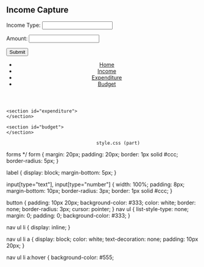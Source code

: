 
<!DOCTYPE html>
<html lang="en">
<head>
  <meta charset="UTF-8">
  <title>Dashboard</title>
 
  <link rel="stylesheet" href="styles.css">

  <script src="script.js" defer></script>
</head>
<body>
<form id="incomeForm">
  <h2>Income Capture</h2>
  <label for="incomeType">Income Type:</label>
  <input type="text" id="incomeType" name="incomeType" required>

  <label for="incomeAmount">Amount:</label>
  <input type="number" id="incomeAmount" name="incomeAmount" required>

  <button type="submit">Submit</button>
</form>
  <header>
    <!-- Navigation menu -->
    <nav>
      <ul>
        <li><a href="#home">Home</a></li>
        <li><a href="#income">Income</a></li>
        <li><a href="#expenditure">Expenditure</a></li>
        <li><a href="#budget">Budget</a></li>
      </ul>
    </nav>
  </header>
  <main>
    <section id="home">
    </section>
    <section id="income">
    </section>

    <section id="expenditure">
    </section>

    <section id="budget">
    </section>


  </main>
</body>
</html>
 

                                     style.css (part)
forms */
form {
  margin: 20px;
  padding: 20px;
  border: 1px solid #ccc;
  border-radius: 5px;
}

label {
  display: block;
  margin-bottom: 5px;
}

input[type="text"],
input[type="number"] {
  width: 100%;
  padding: 8px;
  margin-bottom: 10px;
  border-radius: 3px;
  border: 1px solid #ccc;
}

button {
  padding: 10px 20px;
  background-color: #333;
  color: white;
  border: none;
  border-radius: 3px;
  cursor: pointer;
}
nav ul {
  list-style-type: none;
  margin: 0;
  padding: 0;
  background-color: #333;
}

nav ul li {
  display: inline;
}

nav ul li a {
  display: block;
  color: white;
  text-decoration: none;
  padding: 10px 20px;
}

nav ul li a:hover {
  background-color: #555;
     

                      
 
     
       
